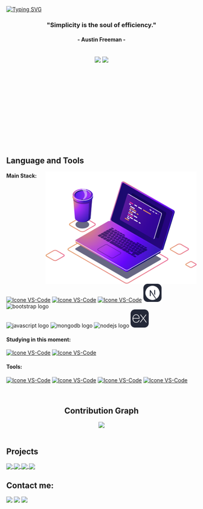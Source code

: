 [![Typing SVG](https://readme-typing-svg.herokuapp.com?color=FF3670&size=35&center=true&vCenter=true&width=1000&lines=Welcome+to+my+GitHub+profile!;My+name+is+Dario+Gimenez;I'm+Systems+Analysis+Student)](https://git.io/typing-svg)

<h3 align="center">"Simplicity is the soul of efficiency."</h3>
<h4 align="center">- Austin Freeman -</h4>

<br>
<div align="center" style="margin-bottom:200px">
<img width=40% align="center" src="https://github-readme-stats.vercel.app/api/top-langs/?username=degs03&layout=compact&theme=radical""/>
<img width=56% align="center" src="https://github-readme-streak-stats.herokuapp.com/?user=degs03&layout=compact&theme=radical""/>
</div>
<br>

## Language and Tools

<img src="https://raw.githubusercontent.com/degs03/degs03/main/computer-illustration.png" min-width="400px" max-width="400px" width="400px" align="right" alt="Computador iuriCode">

#### Main Stack:
  [<img height="48px" width="48px" alt="Icone VS-Code" src="https://skillicons.dev/icons?i=html"/>](https://developer.mozilla.org/en-US/docs/Web/HTML)
  [<img height="48px" width="48px" alt="Icone VS-Code" src="https://skillicons.dev/icons?i=css"/>](https://developer.mozilla.org/en-US/docs/Web/CSS)
  [<img height="48px" width="48px" alt="Icone VS-Code" src="https://skillicons.dev/icons?i=react"/>](https://react.dev/)
  <img height="48px" width="48px" src="https://raw.githubusercontent.com/tandpfun/skill-icons/main/icons/NextJS-Dark.svg" alt="nextjs logo"  />
  <img src="https://cdn.jsdelivr.net/gh/devicons/devicon/icons/bootstrap/bootstrap-original.svg" height="48px" width="48px" alt="bootstrap logo"  />
  <br>
  <img src="https://cdn.jsdelivr.net/gh/devicons/devicon/icons/javascript/javascript-original.svg" height="48px" width="48px" border-radius="15" alt="javascript logo"  />
  <img src="https://cdn.jsdelivr.net/gh/devicons/devicon/icons/mongodb/mongodb-original.svg" height="48px" width="48px" alt="mongodb logo"  />
  <img src="https://cdn.jsdelivr.net/gh/devicons/devicon/icons/nodejs/nodejs-original.svg" height="48px" width="48px" alt="nodejs logo"  />
  <img src="https://raw.githubusercontent.com/tandpfun/skill-icons/main/icons/ExpressJS-Dark.svg" height="48px" width="48px" alt="express logo"  />  


#### Studying in this moment:
  [<img height="48px" width="48px" alt="Icone VS-Code" src="https://skillicons.dev/icons?i=ts"/>](https://www.typescriptlang.org/)
  [<img height="48px" width="48px" alt="Icone VS-Code" src="https://skillicons.dev/icons?i=mysql"/>](https://www.mysql.com/)

#### Tools:

  [<img height="48px" width="48px" alt="Icone VS-Code" src="https://skillicons.dev/icons?i=figma"/>](https://www.figma.com/)
  [<img height="48px" width="48px" alt="Icone VS-Code" src="https://skillicons.dev/icons?i=vscode"/>](https://code.visualstudio.com/)
  [<img height="48px" width="48px" alt="Icone VS-Code" src="https://skillicons.dev/icons?i=github"/>](https://github.com/)
  [<img height="48px" width="48px" alt="Icone VS-Code" src="https://skillicons.dev/icons?i=git"/>](https://git-scm.com/)

<br>

<!--Contribution Graph-->
<h2 align="center">Contribution Graph</h2>
<div align="center">
    <img src="https://github-readme-activity-graph.vercel.app/graph?username=degs03&bg_color=011627&color=8F2B5A&line=c792ea&point=ffeb95&area=true&hide_border=false" border-radius="15">
</div>

<br>

## Projects
 <a href="https://github.com/degs03/FindYourPet">
  <img align="center" src="https://github-readme-stats.vercel.app/api/pin/?username=degs03&repo=FindYourPet&theme=radical" />
</a>
<a href="https://github.com/degs03/Ecommerce">
  <img align="center" src="https://github-readme-stats.vercel.app/api/pin/?username=degs03&repo=Ecommerce&theme=radical" />
</a>

  <a href="https://github.com/degs03/SpeedTyping">
  <img align="center" src="https://github-readme-stats.vercel.app/api/pin/?username=degs03&repo=SpeedTyping&theme=radical" />
</a>
<a href="https://github.com/degs03/reloj-pomodoro">
  <img align="center" src="https://github-readme-stats.vercel.app/api/pin/?username=degs03&repo=reloj-pomodoro&theme=radical" />
</a>
<br>

## Contact me:

<div>
<a href="https://www.instagram.com/gimenezdari0?igsh=MTU5dnR6aWoyMmJlYQ==" target="_blank"><img loading="lazy" src="https://img.shields.io/badge/-Instagram-%23E4405F?style=for-the-badge&logo=instagram&logoColor=white" target="_blank"></a>
<a href = "mailto: gimenezdario1617@gmail.com"><img loading="lazy" src="https://img.shields.io/badge/Gmail-D14836?style=for-the-badge&logo=gmail&logoColor=white" target="_blank"></a>
<a href="https://www.linkedin.com/in/gimenezdario/" target="_blank"><img loading="lazy" src="https://img.shields.io/badge/-LinkedIn-%230077B5?style=for-the-badge&logo=linkedin&logoColor=white" target="_blank"></a>   
</div>

